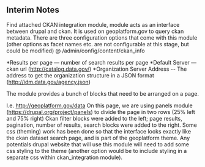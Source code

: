 Interim Notes
-------

 
Find attached CKAN integration module, module acts as an interface between drupal and ckan.  It is used on geoplatform.gov to query ckan metadata.
There are three configuration options that come with this module (other options as facet names etc. are not configurable at this stage, but could be modified)
@ /admin/config/content/ckan_info
 
*Results per page — number of search results per page
*Default Server — ckan url (http://catalog.data.gov/)
*Organization Server Address -- The address to get the organization structure in a JSON format (http://idm.data.gov/agency.json)
 
The module provides a bunch of blocks that need to be arranged on a page.
 
I.e. http://geoplatform.gov/data
On this page, we are using panels module (https://drupal.org/project/panels) to divide the page in two rows (25% left and 75% right)
Ckan filter blocks were added to the left; page results, pagination, number of results, search blocks were added to the right.
Some css (theming) work has been done so that the interface looks exactly like the ckan dataset search page, and is part of the geoplatform theme.
Any potentials drupal website that will use this module will need to add some css styling to the theme (another option would be to include styling in a separate css within ckan_integration module).
 




